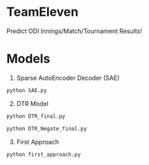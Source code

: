 # TeamEleven
Predict ODI Innings/Match/Tournament Results!

# Models

1. Sparse AutoEncoder Decoder (SAE)

```python
python SAE.py
```
2. DTR Model
```python
python DTR_final.py
```
```python
python DTR_Negate_final.py
```

3. First Approach
```python
python first_approach.py
```
